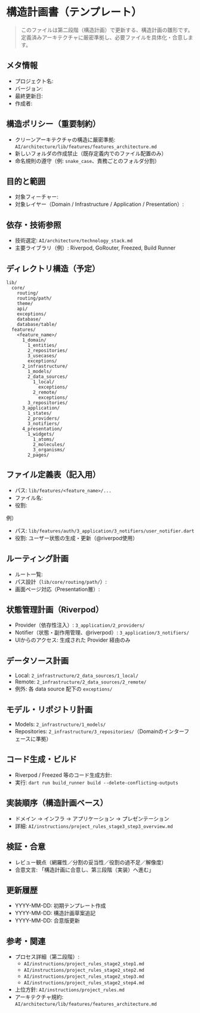 # 構造計画書（テンプレート）

> このファイルは第二段階（構造計画）で更新する、構造計画の雛形です。定義済みアーキテクチャに厳密準拠し、必要ファイルを具体化・合意します。

## メタ情報
- プロジェクト名: 
- バージョン: 
- 最終更新日: 
- 作成者: 

## 構造ポリシー（重要制約）
- クリーンアーキテクチャの構造に厳密準拠: `AI/architecture/lib/features/features_architecture.md`
- 新しいフォルダの作成禁止（既存定義内でのファイル配置のみ）
- 命名規則の遵守（例: `snake_case`、責務ごとのフォルダ分割）

## 目的と範囲
- 対象フィーチャー: 
- 対象レイヤー（Domain / Infrastructure / Application / Presentation）: 

## 依存・技術参照
- 技術選定: `AI/architecture/technology_stack.md`
- 主要ライブラリ（例）: Riverpod, GoRouter, Freezed, Build Runner

## ディレクトリ構造（予定）
```
lib/
  core/
    routing/
    routing/path/
    theme/
    api/
    exceptions/
    database/
    database/table/
  features/
    <feature_name>/
      1_domain/
        1_entities/
        2_repositories/
        3_usecases/
        exceptions/
      2_infrastructure/
        1_models/
        2_data_sources/
          1_local/
            exceptions/
          2_remote/
            exceptions/
        3_repositories/
      3_application/
        1_states/
        2_providers/
        3_notifiers/
      4_presentation/
        1_widgets/
          1_atoms/
          2_molecules/
          3_organisms/
        2_pages/
```

## ファイル定義表（記入用）
- パス: `lib/features/<feature_name>/...`
- ファイル名: 
- 役割: 

例）
- パス: `lib/features/auth/3_application/3_notifiers/user_notifier.dart`
- 役割: ユーザー状態の生成・更新（@riverpod使用）

## ルーティング計画
- ルート一覧: 
- パス設計（`lib/core/routing/path/`）: 
- 画面ページ対応（Presentation層）: 

## 状態管理計画（Riverpod）
- Provider（依存性注入）: `3_application/2_providers/`
- Notifier（状態・副作用管理、@riverpod）: `3_application/3_notifiers/`
- UIからのアクセス: 生成された Provider 経由のみ

## データソース計画
- Local: `2_infrastructure/2_data_sources/1_local/`
- Remote: `2_infrastructure/2_data_sources/2_remote/`
- 例外: 各 data source 配下の `exceptions/`

## モデル・リポジトリ計画
- Models: `2_infrastructure/1_models/`
- Repositories: `2_infrastructure/3_repositories/`（Domainのインターフェースに準拠）

## コード生成・ビルド
- Riverpod / Freezed 等のコード生成方針: 
- 実行: `dart run build_runner build --delete-conflicting-outputs`

## 実装順序（構造計画ベース）
- ドメイン → インフラ → アプリケーション → プレゼンテーション
- 詳細: `AI/instructions/project_rules_stage3_step3_overview.md`

## 検証・合意
- レビュー観点（網羅性／分割の妥当性／役割の過不足／解像度）
- 合意文言: 「構造計画に合意し、第三段階（実装）へ進む」

## 更新履歴
- YYYY-MM-DD: 初期テンプレート作成
- YYYY-MM-DD: 構造計画草案追記
- YYYY-MM-DD: 合意版更新

## 参考・関連
- プロセス詳細（第二段階）:
  - `AI/instructions/project_rules_stage2_step1.md`
  - `AI/instructions/project_rules_stage2_step2.md`
  - `AI/instructions/project_rules_stage2_step3.md`
  - `AI/instructions/project_rules_stage2_step4.md`
- 上位方針: `AI/instructions/project_rules.md`
- アーキテクチャ規約: `AI/architecture/lib/features/features_architecture.md`